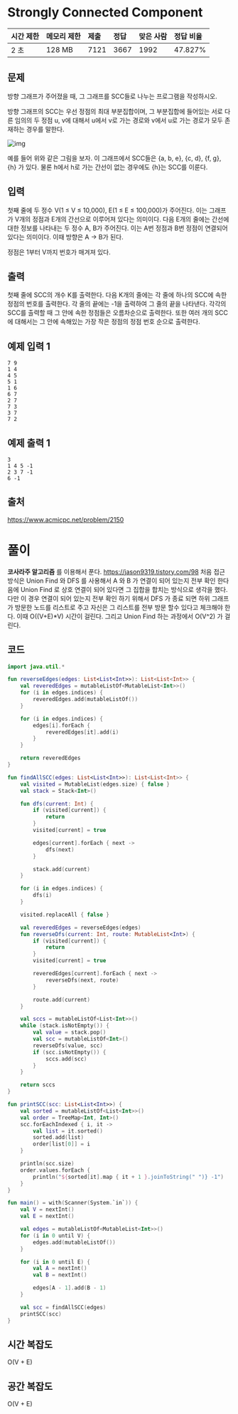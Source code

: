 # Strongly Connected Component

| 시간 제한 | 메모리 제한 | 제출 | 정답 | 맞은 사람 | 정답 비율 |
| :-------- | :---------- | :--- | :--- | :-------- | :-------- |
| 2 초      | 128 MB      | 7121 | 3667 | 1992      | 47.827%   |

## 문제

방향 그래프가 주어졌을 때, 그 그래프를 SCC들로 나누는 프로그램을 작성하시오.

방향 그래프의 SCC는 우선 정점의 최대 부분집합이며, 그 부분집합에 들어있는 서로 다른 임의의 두 정점 u, v에 대해서 u에서 v로 가는 경로와 v에서 u로 가는 경로가 모두 존재하는 경우를 말한다.

![img](https://www.acmicpc.net/JudgeOnline/upload/201008/scco.PNG)

예를 들어 위와 같은 그림을 보자. 이 그래프에서 SCC들은 {a, b, e}, {c, d}, {f, g}, {h} 가 있다. 물론 h에서 h로 가는 간선이 없는 경우에도 {h}는 SCC를 이룬다.

## 입력

첫째 줄에 두 정수 V(1 ≤ V ≤ 10,000), E(1 ≤ E ≤ 100,000)가 주어진다. 이는 그래프가 V개의 정점과 E개의 간선으로 이루어져 있다는 의미이다. 다음 E개의 줄에는 간선에 대한 정보를 나타내는 두 정수 A, B가 주어진다. 이는 A번 정점과 B번 정점이 연결되어 있다는 의미이다. 이때 방향은 A → B가 된다.

정점은 1부터 V까지 번호가 매겨져 있다.

## 출력

첫째 줄에 SCC의 개수 K를 출력한다. 다음 K개의 줄에는 각 줄에 하나의 SCC에 속한 정점의 번호를 출력한다. 각 줄의 끝에는 -1을 출력하여 그 줄의 끝을 나타낸다. 각각의 SCC를 출력할 때 그 안에 속한 정점들은 오름차순으로 출력한다. 또한 여러 개의 SCC에 대해서는 그 안에 속해있는 가장 작은 정점의 정점 번호 순으로 출력한다.

## 예제 입력 1

```
7 9
1 4
4 5
5 1
1 6
6 7
2 7
7 3
3 7
7 2
```

## 예제 출력 1

```
3
1 4 5 -1
2 3 7 -1
6 -1
```

## 출처

https://www.acmicpc.net/problem/2150



# 풀이

**코사라주 알고리즘** 를 이용해서 푼다. https://jason9319.tistory.com/98
처음 접근 방식은 Union Find 와 DFS 를 사용해서 A 와 B 가 연결이 되어 있는지 전부 확인 한다음에 Union Find 로 상호 연결이 되어 있다면 그 집합을 합치는 방식으로 생각을 했다. 다만 이 경우 연결이 되어 있는지 전부 확인 하기 위해서 DFS 가 종료 되면 하위 그래프가 방문한 노드를 리스트로 주고 자신은 그 리스트를 전부 방문 할수 있다고 체크해야 한다. 이때 O((V+E)*V) 시간이 걸린다. 그리고 Union Find 하는 과정에서 O(V^2) 가 걸린다.



## 코드

```kotlin
import java.util.*

fun reverseEdges(edges: List<List<Int>>): List<List<Int>> {
    val reveredEdges = mutableListOf<MutableList<Int>>()
    for (i in edges.indices) {
        reveredEdges.add(mutableListOf())
    }

    for (i in edges.indices) {
        edges[i].forEach {
            reveredEdges[it].add(i)
        }
    }

    return reveredEdges
}

fun findAllSCC(edges: List<List<Int>>): List<List<Int>> {
    val visited = MutableList(edges.size) { false }
    val stack = Stack<Int>()

    fun dfs(current: Int) {
        if (visited[current]) {
            return
        }
        visited[current] = true

        edges[current].forEach { next ->
            dfs(next)
        }

        stack.add(current)
    }

    for (i in edges.indices) {
        dfs(i)
    }

    visited.replaceAll { false }

    val reveredEdges = reverseEdges(edges)
    fun reverseDfs(current: Int, route: MutableList<Int>) {
        if (visited[current]) {
            return
        }
        visited[current] = true

        reveredEdges[current].forEach { next ->
            reverseDfs(next, route)
        }

        route.add(current)
    }

    val sccs = mutableListOf<List<Int>>()
    while (stack.isNotEmpty()) {
        val value = stack.pop()
        val scc = mutableListOf<Int>()
        reverseDfs(value, scc)
        if (scc.isNotEmpty()) {
            sccs.add(scc)
        }
    }

    return sccs
}

fun printSCC(scc: List<List<Int>>) {
    val sorted = mutableListOf<List<Int>>()
    val order = TreeMap<Int, Int>()
    scc.forEachIndexed { i, it ->
        val list = it.sorted()
        sorted.add(list)
        order[list[0]] = i
    }

    println(scc.size)
    order.values.forEach {
        println("${sorted[it].map { it + 1 }.joinToString(" ")} -1")
    }
}

fun main() = with(Scanner(System.`in`)) {
    val V = nextInt()
    val E = nextInt()

    val edges = mutableListOf<MutableList<Int>>()
    for (i in 0 until V) {
        edges.add(mutableListOf())
    }

    for (i in 0 until E) {
        val A = nextInt()
        val B = nextInt()

        edges[A - 1].add(B - 1)
    }

    val scc = findAllSCC(edges)
    printSCC(scc)
}
```



## 시간 복잡도

O(V + E)



## 공간 복잡도

O(V + E) 